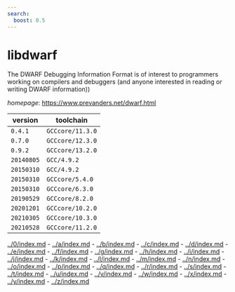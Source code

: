 ```yaml
---
search:
  boost: 0.5
---
```

# libdwarf

The DWARF Debugging Information Format is of interest to programmers working on compilers and debuggers (and anyone interested in reading or writing DWARF information))

*homepage*: <https://www.prevanders.net/dwarf.html>

version | toolchain
--------|----------
``0.4.1`` | ``GCCcore/11.3.0``
``0.7.0`` | ``GCCcore/12.3.0``
``0.9.2`` | ``GCCcore/13.2.0``
``20140805`` | ``GCC/4.9.2``
``20150310`` | ``GCC/4.9.2``
``20150310`` | ``GCCcore/5.4.0``
``20150310`` | ``GCCcore/6.3.0``
``20190529`` | ``GCCcore/8.2.0``
``20201201`` | ``GCCcore/10.2.0``
``20210305`` | ``GCCcore/10.3.0``
``20210528`` | ``GCCcore/11.2.0``

[../0/index.md](0) - [../a/index.md](a) - [../b/index.md](b) - [../c/index.md](c) - [../d/index.md](d) - [../e/index.md](e) - [../f/index.md](f) - [../g/index.md](g) - [../h/index.md](h) - [../i/index.md](i) - [../j/index.md](j) - [../k/index.md](k) - [../l/index.md](l) - [../m/index.md](m) - [../n/index.md](n) - [../o/index.md](o) - [../p/index.md](p) - [../q/index.md](q) - [../r/index.md](r) - [../s/index.md](s) - [../t/index.md](t) - [../u/index.md](u) - [../v/index.md](v) - [../w/index.md](w) - [../x/index.md](x) - [../y/index.md](y) - [../z/index.md](z)

